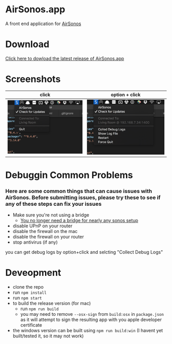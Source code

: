 # AirSonos.app
A front end application for [AirSonos](https://github.com/stephen/airsonos)

# Download
[Click here to dowload the latest release of AirSonos.app](https://github.com/mermaid/AirSonos.app/releases/)

# Screenshots
| click | option + click |
|-------|----------------|
| ![click](docs/click.png)| ![option + click](docs/optionClick.png)|

# Debuggin Common Problems
### Here are some common things that can cause issues with AirSonos. Before submitting issues, please try these to see if any of these steps can fix your issues
 - Make sure you're not using a bridge
   - [You no longer need a bridge for nearly any sonos setup](https://smarthomesounds.co.uk/blog/faqs/do-i-need-a-sonos-bridge-or-boost.php)
 - disable UPnP on your router
 - disable the firewall on the mac
 - disable the firewall on your router
 - stop antivirus (if any)


 you can get debug logs by option+click and selcting "Collect Debug Logs"

# Deveopment
 - clone the repo
 - run `npm install`
 - run `npm start`
 - to build the release version (for mac)
   - run `npm run build`
   - you may need to remove `--osx-sign` from `build:osx` in `package.json` as it will attempt to sign the resulting app with you apple developer certificate
 - the windows version can be built using `npm run build:win` (I havent yet built/tested it, so it may not work)


